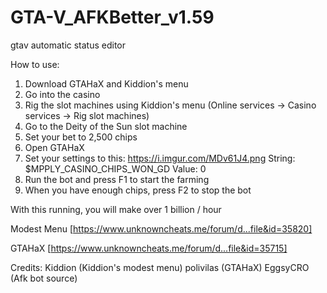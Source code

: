 # GTA-V_AFKBetter_v1.59
gtav automatic status editor 

How to use:
1. Download GTAHaX and Kiddion's menu
2. Go into the casino
3. Rig the slot machines using Kiddion's menu (Online services -> Casino services -> Rig slot machines)
4. Go to the Deity of the Sun slot machine
5. Set your bet to 2,500 chips
6. Open GTAHaX
7. Set your settings to this: https://i.imgur.com/MDv61J4.png   String: $MPPLY_CASINO_CHIPS_WON_GD    Value: 0
8. Run the bot and press F1 to start the farming
9. When you have enough chips, press F2 to stop the bot

With this running, you will make over 1 billion / hour

Modest Menu [https://www.unknowncheats.me/forum/d...file&id=35820]

GTAHaX [https://www.unknowncheats.me/forum/d...file&id=35715]


Credits:
Kiddion (Kiddion's modest menu)
polivilas (GTAHaX)
EggsyCRO (Afk bot source)
